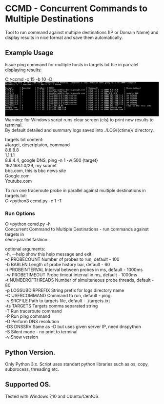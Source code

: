# CCMD - Concurrent Commands to Multiple Destinations
Tool to run command against multiple destinations (IP or Domain Name) and display results in nice format and save them automatically. 

## Example Usage
Issue ping command for multiple hosts in targets.txt file in parralel displaying results:

C:\>ccmd -c 15 -b 10 -D
<img src="winSampleRun.gif">  
Warning: for Windows script runs clear screen (cls) to print new results to terminal.  
By default detailed and summary logs saved into ./LOG/{ctime}/ directory.  
  
targets.txt content:  
#target, descriptuion, command  
8.8.8.8  
1.1.1.1  
8.8.4.4, google DNS, ping -n 1 -w 500 {target}  
192.168.1.0/29, my subnet  
bbc.com, this is bbc news site  
Google.com  
Youtube.com  
  

To run one traceroute probe in parallel against multiple destinations in targets.txt:  
C:\>python3 ccmd.py -c 1 -T

### Run Options
C:\>python ccmd.py -h   
Concurrent Command to Multiple Destinations - run commands against targets in  
semi-parallel fashion.  
  
optional arguments:  
  -h, --help          show this help message and exit  
  -c PROBECOUNT       Number of probes to run, default - 100  
  -b BARLEN           Length of probe history bar, default - 60  
  -i PROBEINTERVAL    Interval between probes in ms, default - 1000ms  
  -w PROBETIMEOUT     Probe timout interval in ms, default - 1000ms  
  -t NUMBEROFTHREADS  Number of simulteneous probe threads, default - 80  
  -p LOGSUBDIRPREFIX  String prefix for logs directory name  
  -C USERCOMMAND      Command to run, default - ping.  
  -s SRCFILE          Path to targets file, default - ./targets.txt  
  -ts TARGETS         Targets comma separated string  
  -T                  Run traceroute command  
  -P                  Run ping command  
  -D                  Perform DNS resolution  
  -DS DNSSRV          Same as -D but uses given server IP, need dnspython  
  -S                  Silent mode - no print to terminal  
  -v                  Show version  
  
## Python Version.
Only Python 3.x. Script uses standart python libraries such as os, copy, subprocess, threading etc.

## Supported OS.
Tested with Windows 7,10 and Ubuntu/CentOS.
